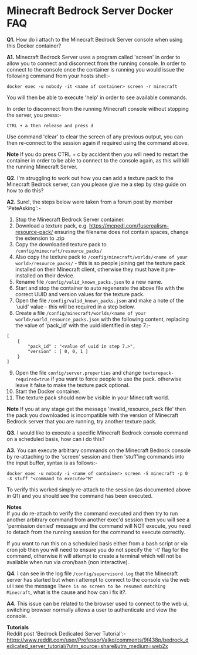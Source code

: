 # **Minecraft Bedrock Server Docker FAQ**

**Q1.** How do i attach to the Minecraft Bedrock Server console when using this Docker container?

**A1.** Minecraft Bedrock Server uses a program called 'screen' in order to allow you to connect and disconnect from the running console. In order to connect to the console once the container is running you would issue the following command from your hosts shell:-

```
docker exec -u nobody -it <name of container> screen -r minecraft
```

You will then be able to execute 'help' in order to see available commands.

In order to disconnect from the running Minecraft console without stopping the server, you press:-

```
CTRL + a then release and press d
```

Use command 'clear' to clear the screen of any previous output, you can then re-connect to the session again if required using the command above.

**Note** If you do press CTRL + c by accident then you will need to restart the container in order to be able to connect to the console again, as this will kill the running Minecraft Server.

**Q2.** I'm struggling to work out how you can add a texture pack to the Minecraft Bedrock server, can you please give me a step by step guide on how to do this?

**A2.** Sure!, the steps below were taken from a forum post by member 'PeteAsking':-

1. Stop the Minecraft Bedrock Server container.
2. Download a texture pack, e.g. https://mcpedl.com/fuserealism-resource-pack/ ensuring the filename does not contain spaces, change the extension to .zip
3. Copy the downloaded texture pack to ```/config/minecraft/resource_packs/```
4. Also copy the texture pack to ```/config/minecraft/worlds/<name of your world>/resource_packs/``` - this is so people joining get the texture pack installed on their Minecraft client, otherwise they must have it pre-installed on their device.
5. Rename file ```/config/valid_known_packs.json``` to a new name.
6. Start and stop the container to auto regenerate the above file with the correct UUID and version values for the texture pack.
7. Open the file ```/config/valid_known_packs.json``` and make a note of the 'uuid' value - this will be required in a step below.
8. Create a file ```/config/minecraft/worlds/<name of your world>/world_resource_packs.json``` with the following content, replacing the value of 'pack_id' with the uuid identified in step 7.:-

```
[
    {
        "pack_id" : "<value of uuid in step 7.>",
        "version" : [ 0, 0, 1 ]
    }
]
```
 
9. Open the file ```config/server.properties``` and change ```texturepack-required=true``` if you want to force people to use the pack. otherwise leave it false to make the texture pack optional.
10. Start the Docker container.
11. The texture pack should now be visible in your Minecraft world.

**Note** If you at any stage get the message 'invalid_resource_pack file' then the pack you downloaded is incompatible with the version of Minecraft Bedrock server that you are running, try another texture pack.

**Q3.** I would like to execute a specific Minecraft Bedrock console command on a scheduled basis, how can i do this?

**A3.** You can execute arbitrary commands on the Minecraft Bedrock console by re-attaching to the 'screen' session and then 'stuff'ing commands into the input buffer, syntax is as follows:-

```
docker exec -u nobody -i <name of container> screen -S minecraft -p 0 -X stuff "<command to execute>^M"
```

To verify this worked simply re-attach to the session (as documented above in Q1) and you should see the command has been executed. 

**Notes**  
If you do re-attach to verify the command executed and then try to run another arbitrary command from another exec'd session then you will see a 'permission denied' message and the command will NOT execute, you need to detach from the running session for the command to execute correctly.

If you want to run this on a scheduled basis either from a bash script or via cron job then you will need to ensure you do not specify the '-t' flag for the command, otherwise it will attempt to create a terminal which will not be available when run via cron/bash (non interactive).

**Q4.** I can see in the log file ```/config/supervisord.log``` that the Minecraft server has started but when i attempt to connect to the console via the web ui i see the message ```There is no screen to be resumed matching Minecraft```, what is the cause and how can i fix it?.

**A4.** This issue can be related to the browser used to connect to the web ui, switching browser normally allows a user to authenticate and view the console.

**Tutorials**  
Reddit post 'Bedrock Dedicated Server Tutorial':-
https://www.reddit.com/user/ProfessorValko/comments/9f438p/bedrock_dedicated_server_tutorial/?utm_source=share&utm_medium=web2x